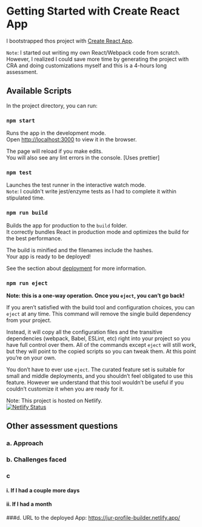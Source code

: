 # Getting Started with Create React App

I bootstrapped thos project with [Create React App](https://github.com/facebook/create-react-app).

`Note`: I started out writing my own React/Webpack code from scratch. However, I realized I could save more time by generating the project with CRA and doing customizations myself and this is a 4-hours long assessment.
## Available Scripts

In the project directory, you can run:

### `npm start`

Runs the app in the development mode.\
Open [http://localhost:3000](http://localhost:3000) to view it in the browser.

The page will reload if you make edits.\
You will also see any lint errors in the console. [Uses prettier]

### `npm test`

Launches the test runner in the interactive watch mode.\
`Note`: I couldn't write jest/enzyme tests as I had to complete it within stipulated time.

### `npm run build`

Builds the app for production to the `build` folder.\
It correctly bundles React in production mode and optimizes the build for the best performance.

The build is minified and the filenames include the hashes.\
Your app is ready to be deployed!

See the section about [deployment](https://facebook.github.io/create-react-app/docs/deployment) for more information.

### `npm run eject`

**Note: this is a one-way operation. Once you `eject`, you can’t go back!**

If you aren’t satisfied with the build tool and configuration choices, you can `eject` at any time. This command will remove the single build dependency from your project.

Instead, it will copy all the configuration files and the transitive dependencies (webpack, Babel, ESLint, etc) right into your project so you have full control over them. All of the commands except `eject` will still work, but they will point to the copied scripts so you can tweak them. At this point you’re on your own.

You don’t have to ever use `eject`. The curated feature set is suitable for small and middle deployments, and you shouldn’t feel obligated to use this feature. However we understand that this tool wouldn’t be useful if you couldn’t customize it when you are ready for it.

Note: This project is hosted on Netlify.\
[![Netlify Status](https://api.netlify.com/api/v1/badges/d27e78dd-5107-4eab-bf2d-935296d7af7a/deploy-status)](https://app.netlify.com/sites/jur-profile-builder/deploys)


## Other assessment  questions
### a. Approach
### b. Challenges faced
### c
#### i. If I had a couple more days
#### ii. If I had a month
###d. URL to the deployed App: https://jur-profile-builder.netlify.app/
